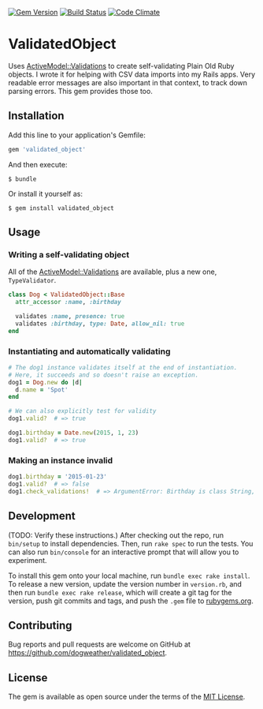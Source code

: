 [![Gem Version](https://badge.fury.io/rb/validated_object.svg)](https://badge.fury.io/rb/validated_object) [![Build Status](https://travis-ci.org/dogweather/validated_object.svg?branch=master)](https://travis-ci.org/dogweather/validated_object) [![Code Climate](https://codeclimate.com/github/dogweather/validated_object/badges/gpa.svg)](https://codeclimate.com/github/dogweather/validated_object)

# ValidatedObject

Uses
[ActiveModel::Validations](http://api.rubyonrails.org/classes/ActiveModel/Validations/ClassMethods.html#method-i-validates)
to create self-validating Plain Old Ruby objects. I wrote it for helping with CSV data imports into my Rails apps.
Very readable error messages are also important in that context, to track down parsing errors. This gem provides those too.


## Installation

Add this line to your application's Gemfile:

```ruby
gem 'validated_object'
```

And then execute:

    $ bundle

Or install it yourself as:

    $ gem install validated_object

## Usage


### Writing a self-validating object

All of the [ActiveModel::Validations](http://api.rubyonrails.org/classes/ActiveModel/Validations/ClassMethods.html#method-i-validates) are available, plus a new one, `TypeValidator`.

```ruby
class Dog < ValidatedObject::Base
  attr_accessor :name, :birthday

  validates :name, presence: true
  validates :birthday, type: Date, allow_nil: true
end
```

### Instantiating and automatically validating

```ruby
# The dog1 instance validates itself at the end of instantiation.
# Here, it succeeds and so doesn't raise an exception.
dog1 = Dog.new do |d|
  d.name = 'Spot'
end

# We can also explicitly test for validity
dog1.valid?  # => true

dog1.birthday = Date.new(2015, 1, 23)
dog1.valid?  # => true
```

### Making an instance invalid

```ruby
dog1.birthday = '2015-01-23'
dog1.valid?  # => false
dog1.check_validations!  # => ArgumentError: Birthday is class String, not Date
```


## Development

(TODO: Verify these instructions.) After checking out the repo, run `bin/setup` to install dependencies. Then, run `rake spec` to run the tests. You can also run `bin/console` for an interactive prompt that will allow you to experiment.

To install this gem onto your local machine, run `bundle exec rake install`. To release a new version, update the version number in `version.rb`, and then run `bundle exec rake release`, which will create a git tag for the version, push git commits and tags, and push the `.gem` file to [rubygems.org](https://rubygems.org).

## Contributing

Bug reports and pull requests are welcome on GitHub at https://github.com/dogweather/validated_object.


## License

The gem is available as open source under the terms of the [MIT License](http://opensource.org/licenses/MIT).
